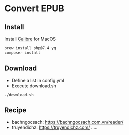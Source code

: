 Convert EPUB
====

## Install
Install [Calibre](https://calibre-ebook.com/download_osx) for MacOS

```bash
brew install php@7.4 yq
composer install
```

## Download
- Define a list in config.yml
- Execute download.sh
```shell
./download.sh
```

## Recipe
- bachngocsach: https://bachngocsach.com.vn/reader/
- truyendichz: https://truyendichz.com/
.....
